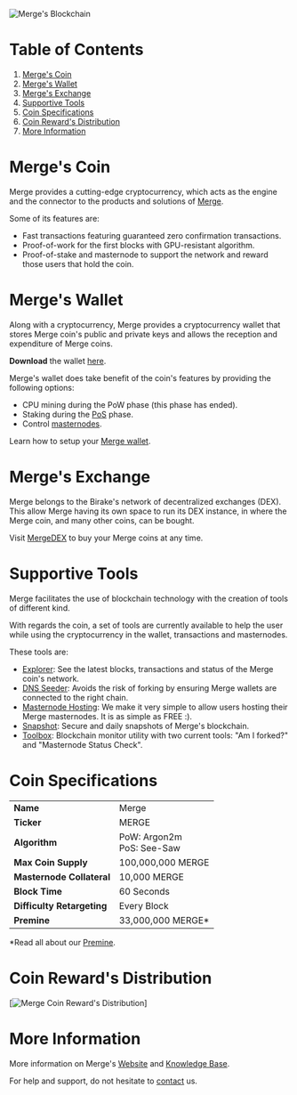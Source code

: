 ![Merge's Blockchain](https://i.imgur.com/vTFN9aJ.png)

Table of Contents
=================

1.  [Merge's Coin](https://gitlab.projectmerge.org/ProjectMerge/merge#merges-coin)
2.  [Merge's Wallet](https://gitlab.projectmerge.org/ProjectMerge/merge#merges-wallet)
3.  [Merge's Exchange](https://gitlab.projectmerge.org/ProjectMerge/merge#merges-exchange)
4.  [Supportive Tools](https://gitlab.projectmerge.org/ProjectMerge/merge#supportive-tools)
5.  [Coin Specifications](https://gitlab.projectmerge.org/ProjectMerge/merge#coin-specifications)
6.  [Coin Reward's Distribution](https://gitlab.projectmerge.org/ProjectMerge/merge#coin-rewards-distribution)
7.  [More Information](https://gitlab.projectmerge.org/ProjectMerge/merge#more-information)

Merge's Coin
============

Merge provides a cutting-edge cryptocurrency, which acts as the engine and the connector to the products and solutions of [Merge](http://www.projectmerge.org).

Some of its features are:
- Fast transactions featuring guaranteed zero confirmation transactions.
- Proof-of-work for the first blocks with GPU-resistant algorithm.
- Proof-of-stake and masternode to support the network and reward those users that hold the coin.

Merge's Wallet
==============

Along with a cryptocurrency, Merge provides a cryptocurrency wallet that stores Merge coin's public and private keys and allows the reception and expenditure of Merge coins. 

**Download** the wallet [here](http://coin.projectmerge.org/wallet).

Merge's wallet does take benefit of the coin's features by providing the following options:
- CPU mining during the PoW phase (this phase has ended).
- Staking during the [PoS](https://kb.projectmerge.org/guides/wallet/pos-staking) phase.
- Control [masternodes](https://kb.projectmerge.org/guides/wallet/masternodes).

Learn how to setup your [Merge wallet](https://kb.projectmerge.org/guides/wallet).

Merge's Exchange
================

Merge belongs to the Birake's network of decentralized exchanges (DEX). This allow Merge having its own space to run its DEX instance, in where the Merge coin, and many other coins, can be bought.

Visit [MergeDEX](https://mergedex.com) to buy your Merge coins at any time.

Supportive Tools
================

Merge facilitates the use of blockchain technology with the creation of tools of different kind. 

With regards the coin, a set of tools are currently available to help the user while using the cryptocurrency in the wallet, transactions and masternodes. 

These tools are:
- [Explorer](https://explorer.projectmerge.org): See the latest blocks, transactions and status of the Merge coin's network.
- [DNS Seeder](https://seeder.projectmerge.org/merge): Avoids the risk of forking by ensuring Merge wallets are connected to the right chain.
- [Masternode Hosting](https://mergebcdg.com/product-category/hosting): We make it very simple to allow users hosting their Merge masternodes. It is as simple as FREE :).
- [Snapshot](https://snapshots.projectmerge.org/merge): Secure and daily snapshots of Merge's blockchain.
- [Toolbox](https://toolbox.projectmerge.org): Blockchain monitor utility with two current tools: "Am I forked?" and "Masternode Status Check".

Coin Specifications
===================

<table>
<tr><td><strong>Name</strong></td><td>Merge</td></tr>
<tr><td><strong>Ticker</strong></td><td>MERGE</td></tr>
<tr><td><strong>Algorithm</strong></td><td>PoW: Argon2m<br/>PoS: See-Saw</td></tr>
<tr><td><strong>Max Coin Supply</strong></td><td>100,000,000 MERGE</td></tr>
<tr><td><strong>Masternode Collateral</strong></td><td>10,000 MERGE</td></tr>
<tr><td><strong>Block Time</strong></td><td>60 Seconds</td></tr>
<tr><td><strong>Difficulty Retargeting</strong></td><td>Every Block</td></tr>
<tr><td><strong>Premine</strong></td><td>33,000,000 MERGE*</td></tr>
</table>

*Read all about our [Premine](https://kb.projectmerge.org/faq#premine).

Coin Reward's Distribution
==========================

[![Merge Coin Reward's Distribution](https://cdn.discordapp.com/attachments/470509313484390400/510102425684672523/Artboard_1-8.png)]

More Information
================

More information on Merge's [Website](https://www.projectmerge.org) and [Knowledge Base](https://kb.projectmerge.org).

For help and support, do not hesitate to [contact](https://kb.projectmerge.org/contact) us.
